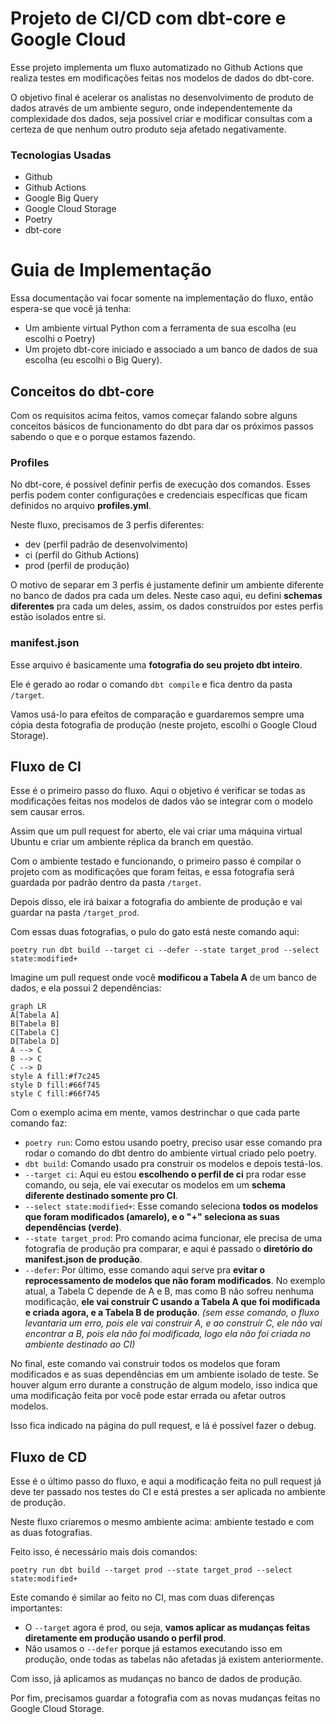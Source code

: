# Projeto de CI/CD com dbt-core e Google Cloud

Esse projeto implementa um fluxo automatizado no Github Actions que realiza testes em modificações feitas nos modelos de dados do dbt-core.

O objetivo final é acelerar os analistas no desenvolvimento de produto de dados através de um ambiente seguro, onde independentemente da complexidade dos dados, seja possível criar e modificar consultas com a certeza de que nenhum outro produto seja afetado negativamente. 


### Tecnologias Usadas

- Github
- Github Actions
- Google Big Query
- Google Cloud Storage
- Poetry
- dbt-core

# Guia de Implementação

Essa documentação vai focar somente na implementação do fluxo, então espera-se que você já tenha:

- Um ambiente virtual Python com a ferramenta de sua escolha (eu escolhi o Poetry)
- Um projeto dbt-core iniciado e associado a um banco de dados de sua escolha (eu escolhi o Big Query).

## Conceitos do dbt-core

Com os requisitos acima feitos, vamos começar falando sobre alguns conceitos básicos de funcionamento do dbt para dar os próximos passos sabendo o que e o porque estamos fazendo.

### Profiles

No dbt-core, é possível definir perfis de execução dos comandos. Esses perfis podem conter configurações e credenciais específicas que ficam definidos no arquivo **profiles.yml**.

Neste fluxo, precisamos de 3 perfis diferentes:

- dev (perfil padrão de desenvolvimento)
- ci (perfil do Github Actions)
- prod (perfil de produção)

O motivo de separar em 3 perfis é justamente definir um ambiente diferente no banco de dados pra cada um deles. Neste caso aqui, eu defini **schemas diferentes** pra cada um deles, assim, os dados construídos por estes perfis estão isolados entre si.

### manifest.json

Esse arquivo é basicamente uma **fotografia do seu projeto dbt inteiro**.

Ele é gerado ao rodar o comando `dbt compile` e fica dentro da pasta `/target`.

Vamos usá-lo para efeitos de comparação e guardaremos sempre uma cópia desta fotografia de produção (neste projeto, escolhi o Google Cloud Storage).

## Fluxo de CI

Esse é o primeiro passo do fluxo. Aqui o objetivo é verificar se todas as modificações feitas nos modelos de dados vão se integrar com o modelo sem causar erros.

Assim que um pull request for aberto, ele vai criar uma máquina virtual Ubuntu e criar um ambiente réplica da branch em questão.

Com o ambiente testado e funcionando, o primeiro passo é compilar o projeto com as modificações que foram feitas, e essa fotografia será guardada por padrão dentro da pasta `/target`.

Depois disso, ele irá baixar a fotografia do ambiente de produção e vai guardar na pasta `/target_prod`.

Com essas duas fotografias, o pulo do gato está neste comando aqui:

    poetry run dbt build --target ci --defer --state target_prod --select state:modified+

Imagine um pull request onde você **modificou a Tabela A** de um banco de dados, e ela possui 2 dependências:

 ```mermaid
graph LR
A[Tabela A]
B[Tabela B]
C[Tabela C]
D[Tabela D]
A --> C
B --> C
C --> D
style A fill:#f7c245
style D fill:#66f745
style C fill:#66f745
```

Com o exemplo acima em mente, vamos destrinchar o que cada parte comando faz:
- `poetry run`: Como estou usando poetry, preciso usar esse comando pra rodar o comando do dbt dentro do ambiente virtual criado pelo poetry.
- `dbt build`: Comando usado pra construir os modelos e depois testá-los.
- `--target ci`: Aqui eu estou **escolhendo o perfil de ci** pra rodar esse comando, ou seja, ele vai executar os modelos em um **schema diferente destinado somente pro CI**.
- `--select state:modified+`: Esse comando seleciona **todos os modelos que foram modificados (amarelo), e o "+" seleciona as suas dependências (verde)**.
- `--state target_prod`: Pro comando acima funcionar, ele precisa de uma fotografia de produção pra comparar, e aqui é passado o **diretório do manifest.json de produção**.
- `--defer`: Por último, esse comando aqui serve pra **evitar o reprocessamento de modelos que não foram modificados**. No exemplo atual, a Tabela C depende de A e B, mas como B não sofreu nenhuma modificação, **ele vai construir C usando a Tabela A que foi modificada e criada agora, e a Tabela B de produção**. *(sem esse comando, o fluxo levantaria um erro, pois ele vai construir A, e ao construír C, ele não vai encontrar a B, pois ela não foi modificada, logo ela não foi criada no ambiente destinado ao CI)*

No final, este comando vai construir todos os modelos que foram modificados e as suas dependências em um ambiente isolado de teste. Se houver algum erro durante a construção de algum modelo, isso indica que uma modificação feita por você pode estar errada ou afetar outros modelos.

Isso fica indicado na página do pull request, e lá é possível fazer o debug.
## Fluxo de CD

Esse é o último passo do fluxo, e aqui a modificação feita no pull request já deve ter passado nos testes do CI e está prestes a ser aplicada no ambiente de produção.

Neste fluxo criaremos o mesmo ambiente acima: ambiente testado e com as duas fotografias.

Feito isso, é necessário mais dois comandos:

    poetry run dbt build --target prod --state target_prod --select state:modified+

Este comando é similar ao feito no CI, mas com duas diferenças importantes:

- O `--target` agora é prod, ou seja, **vamos aplicar as mudanças feitas diretamente em produção usando o perfil prod**.
- Não usamos o `--defer` porque já estamos executando isso em produção, onde todas as tabelas não afetadas já existem anteriormente.

Com isso, já aplicamos as mudanças no banco de dados de produção.

Por fim, precisamos guardar a fotografia com as novas mudanças feitas no Google Cloud Storage.
